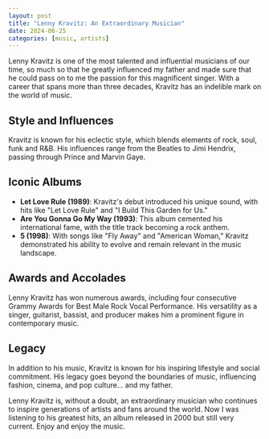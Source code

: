 ```yaml
---
layout: post
title: "Lenny Kravitz: An Extraordinary Musician"
date: 2024-06-25
categories: [music, artists]
---
```


Lenny Kravitz is one of the most talented and influential musicians of our time, so much so that he greatly influenced my father and made sure that he could pass on to me the passion for this magnificent singer. With a career that spans more than three decades, Kravitz has an indelible mark on the world of music.

## Style and Influences

Kravitz is known for his eclectic style, which blends elements of rock, soul, funk and R&B. His influences range from the Beatles to Jimi Hendrix, passing through Prince and Marvin Gaye.

## Iconic Albums

- **Let Love Rule (1989)**: Kravitz's debut introduced his unique sound, with hits like "Let Love Rule" and "I Build This Garden for Us."
- **Are You Gonna Go My Way (1993)**: This album cemented his international fame, with the title track becoming a rock anthem.
- **5 (1998)**: With songs like "Fly Away" and "American Woman," Kravitz demonstrated his ability to evolve and remain relevant in the music landscape.

## Awards and Accolades

Lenny Kravitz has won numerous awards, including four consecutive Grammy Awards for Best Male Rock Vocal Performance. His versatility as a singer, guitarist, bassist, and producer makes him a prominent figure in contemporary music.

## Legacy

In addition to his music, Kravitz is known for his inspiring lifestyle and social commitment. His legacy goes beyond the boundaries of music, influencing fashion, cinema, and pop culture... and my father.

Lenny Kravitz is, without a doubt, an extraordinary musician who continues to inspire generations of artists and fans around the world. Now I was listening to his greatest hits, an album released in 2000 but still very current. Enjoy and enjoy the music.
